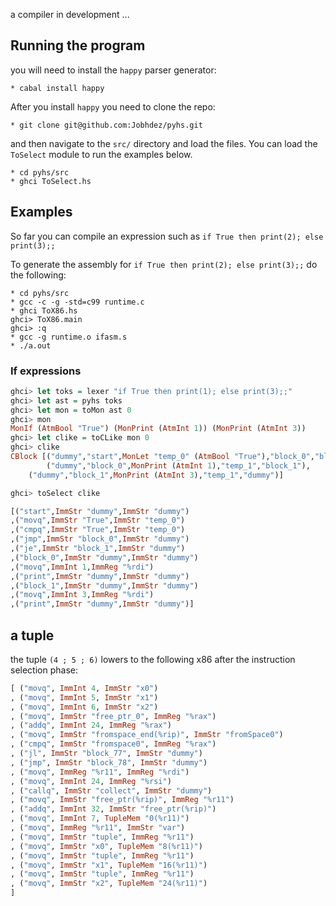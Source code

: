 a compiler in development  ...

## Running the program
you will need to install the `happy` parser generator:

```
* cabal install happy
```

After you install `happy` you need to clone the repo:

```
* git clone git@github.com:Jobhdez/pyhs.git

```
and then navigate to the `src/` directory and load the files. You can load the `ToSelect` module to run the examples
below.

```
* cd pyhs/src
* ghci ToSelect.hs
```
## Examples

So far you can compile an expression such as `if True then print(2); else print(3);;`

To generate the assembly for `if True then print(2); else print(3);;` do the following:

```
* cd pyhs/src
* gcc -c -g -std=c99 runtime.c
* ghci ToX86.hs
ghci> ToX86.main
ghci> :q
* gcc -g runtime.o ifasm.s
* ./a.out
```

### If expressions
```haskell
ghci> let toks = lexer "if True then print(1); else print(3);;"
ghci> let ast = pyhs toks
ghci> let mon = toMon ast 0
ghci> mon
MonIf (AtmBool "True") (MonPrint (AtmInt 1)) (MonPrint (AtmInt 3))
ghci> let clike = toCLike mon 0
ghci> clike
CBlock [("dummy","start",MonLet "temp_0" (AtmBool "True"),"block_0","block_1"),
        ("dummy","block_0",MonPrint (AtmInt 1),"temp_1","block_1"),
	("dummy","block_1",MonPrint (AtmInt 3),"temp_1","dummy")]

ghci> toSelect clike

[("start",ImmStr "dummy",ImmStr "dummy")
,("movq",ImmStr "True",ImmStr "temp_0")
,("cmpq",ImmStr "True",ImmStr "temp_0")
,("jmp",ImmStr "block_0",ImmStr "dummy")
,("je",ImmStr "block_1",ImmStr "dummy")
,("block_0",ImmStr "dummy",ImmStr "dummy")
,("movq",ImmInt 1,ImmReg "%rdi")
,("print",ImmStr "dummy",ImmStr "dummy")
,("block_1",ImmStr "dummy",ImmStr "dummy")
,("movq",ImmInt 3,ImmReg "%rdi")
,("print",ImmStr "dummy",ImmStr "dummy")]
```



## a tuple

the tuple `(4 ; 5 ; 6)` lowers to the following x86 after the instruction selection phase:

```haskell
[ ("movq", ImmInt 4, ImmStr "x0")
, ("movq", ImmInt 5, ImmStr "x1")
, ("movq", ImmInt 6, ImmStr "x2")
, ("movq", ImmStr "free_ptr_0", ImmReg "%rax")
, ("addq", ImmInt 24, ImmReg "%rax")
, ("movq", ImmStr "fromspace_end(%rip)", ImmStr "fromSpace0")
, ("cmpq", ImmStr "fromspace0", ImmReg "%rax")
, ("jl", ImmStr "block_77", ImmStr "dummy")
, ("jmp", ImmStr "block_78", ImmStr "dummy")
, ("movq", ImmReg "%r11", ImmReg "%rdi")
, ("movq", ImmInt 24, ImmReg "%rsi")
, ("callq", ImmStr "collect", ImmStr "dummy")
, ("movq", ImmStr "free_ptr(%rip)", ImmReg "%r11")
, ("addq", ImmInt 32, ImmStr "free_ptr(%rip)")
, ("movq", ImmInt 7, TupleMem "0(%r11)")
, ("movq", ImmReg "%r11", ImmStr "var")
, ("movq", ImmStr "tuple", ImmReg "%r11")
, ("movq", ImmStr "x0", TupleMem "8(%r11)")
, ("movq", ImmStr "tuple", ImmReg "%r11")
, ("movq", ImmStr "x1", TupleMem "16(%r11)")
, ("movq", ImmStr "tuple", ImmReg "%r11")
, ("movq", ImmStr "x2", TupleMem "24(%r11)")
]
```
